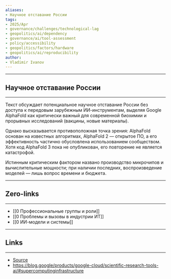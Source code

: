 ```yaml
---
aliases: 
- Научное отставание России 
tags:
- 2025/Apr
- governance/challenges/technological-lag
- geopolitics/ai/dependency
- governance/ai/tool-assessment
- policy/accessibility
- geopolitics/factors/hardware
- geopolitics/ai/reproducibility
author:
- Vladimir Ivanov
---
```

-----
##  Научное отставание России 
-----
Текст обсуждает потенциальное научное отставание России без доступа к передовым зарубежным ИИ-инструментам, выделяя Google AlphaFold как критически важный для современной биохимии и прорывных исследований (вакцины, новые материалы). 

Однако высказывается противоположная точка зрения: AlphaFold основан на известных алгоритмах, AlphaFold 2 — открытое ПО, а его эффективность частично обусловлена использованием сообществом. Хотя код AlphaFold 3 пока не опубликован, его повторение не является катастрофой. 

Истинным критическим фактором названо производство микрочипов и вычислительные мощности; при наличии последних, воспроизведение моделей — лишь вопрос времени и бюджета.

---
## Zero-links
---
- [[0 Профессиональные группы и роли]]
- [[0 Проблемы и вызовы в индустрии ИТ]]
- [[0 ИИ-модели и системы]]

---
## Links
---
- [Source](https://t.me/turboproject/1582)
- https://blog.google/products/google-cloud/scientific-research-tools-ai/#supercomputinginfrastructure